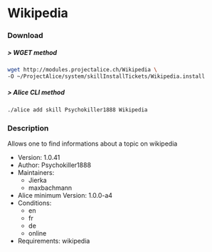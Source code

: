 # Wikipedia

### Download

##### > WGET method
```bash
wget http://modules.projectalice.ch/Wikipedia \
-O ~/ProjectAlice/system/skillInstallTickets/Wikipedia.install
```

##### > Alice CLI method
```bash
./alice add skill Psychokiller1888 Wikipedia
```

### Description
Allows one to find informations about a topic on wikipedia

- Version: 1.0.41
- Author: Psychokiller1888
- Maintainers:
    - Jierka
    - maxbachmann
- Alice minimum Version: 1.0.0-a4
- Conditions:
  - en
  - fr
  - de
  - online
- Requirements: wikipedia
